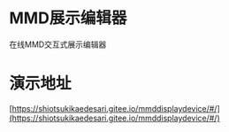 # MMD展示编辑器

在线MMD交互式展示编辑器

# 演示地址

[https://shiotsukikaedesari.gitee.io/mmddisplaydevice/#/](https://shiotsukikaedesari.gitee.io/mmddisplaydevice/#/)
